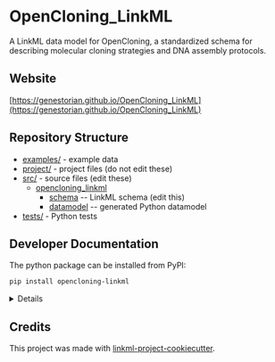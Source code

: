 # OpenCloning_LinkML

A LinkML data model for OpenCloning, a standardized schema for describing molecular cloning strategies and DNA assembly protocols.

## Website

[https://genestorian.github.io/OpenCloning_LinkML](https://genestorian.github.io/OpenCloning_LinkML)

## Repository Structure

* [examples/](examples/) - example data
* [project/](project/) - project files (do not edit these)
* [src/](src/) - source files (edit these)
  * [opencloning_linkml](src/opencloning_linkml)
    * [schema](src/opencloning_linkml/schema) -- LinkML schema
      (edit this)
    * [datamodel](src/opencloning_linkml/datamodel) -- generated
      Python datamodel
* [tests/](tests/) - Python tests

## Developer Documentation

The python package can be installed from PyPI:

```bash
pip install opencloning-linkml
```

<details>
Use the `make` command to generate project artefacts:

* `make all`: make everything
* `make deploy`: deploys site
</details>

## Credits

This project was made with
[linkml-project-cookiecutter](https://github.com/linkml/linkml-project-cookiecutter).
